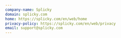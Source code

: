 ```yaml
---
company-name: Splicky
domain: splicky.com
home: https://splicky.com/en/web/home
privacy-policy: https://splicky.com/en/web/privacy
email: support@splicky.com
---
```




